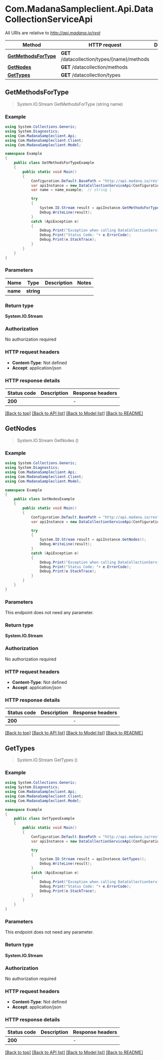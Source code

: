 # Com.MadanaSampleclient.Api.DataCollectionServiceApi

All URIs are relative to *http://api.madana.io/rest*

Method | HTTP request | Description
------------- | ------------- | -------------
[**GetMethodsForType**](DataCollectionServiceApi.md#getmethodsfortype) | **GET** /datacollection/types/{name}/methods | 
[**GetNodes**](DataCollectionServiceApi.md#getnodes) | **GET** /datacollection/methods | 
[**GetTypes**](DataCollectionServiceApi.md#gettypes) | **GET** /datacollection/types | 



## GetMethodsForType

> System.IO.Stream GetMethodsForType (string name)



### Example

```csharp
using System.Collections.Generic;
using System.Diagnostics;
using Com.MadanaSampleclient.Api;
using Com.MadanaSampleclient.Client;
using Com.MadanaSampleclient.Model;

namespace Example
{
    public class GetMethodsForTypeExample
    {
        public static void Main()
        {
            Configuration.Default.BasePath = "http://api.madana.io/rest";
            var apiInstance = new DataCollectionServiceApi(Configuration.Default);
            var name = name_example;  // string | 

            try
            {
                System.IO.Stream result = apiInstance.GetMethodsForType(name);
                Debug.WriteLine(result);
            }
            catch (ApiException e)
            {
                Debug.Print("Exception when calling DataCollectionServiceApi.GetMethodsForType: " + e.Message );
                Debug.Print("Status Code: "+ e.ErrorCode);
                Debug.Print(e.StackTrace);
            }
        }
    }
}
```

### Parameters


Name | Type | Description  | Notes
------------- | ------------- | ------------- | -------------
 **name** | **string**|  | 

### Return type

**System.IO.Stream**

### Authorization

No authorization required

### HTTP request headers

- **Content-Type**: Not defined
- **Accept**: application/json

### HTTP response details
| Status code | Description | Response headers |
|-------------|-------------|------------------|
| **200** |  |  -  |

[[Back to top]](#)
[[Back to API list]](../README.md#documentation-for-api-endpoints)
[[Back to Model list]](../README.md#documentation-for-models)
[[Back to README]](../README.md)


## GetNodes

> System.IO.Stream GetNodes ()



### Example

```csharp
using System.Collections.Generic;
using System.Diagnostics;
using Com.MadanaSampleclient.Api;
using Com.MadanaSampleclient.Client;
using Com.MadanaSampleclient.Model;

namespace Example
{
    public class GetNodesExample
    {
        public static void Main()
        {
            Configuration.Default.BasePath = "http://api.madana.io/rest";
            var apiInstance = new DataCollectionServiceApi(Configuration.Default);

            try
            {
                System.IO.Stream result = apiInstance.GetNodes();
                Debug.WriteLine(result);
            }
            catch (ApiException e)
            {
                Debug.Print("Exception when calling DataCollectionServiceApi.GetNodes: " + e.Message );
                Debug.Print("Status Code: "+ e.ErrorCode);
                Debug.Print(e.StackTrace);
            }
        }
    }
}
```

### Parameters

This endpoint does not need any parameter.

### Return type

**System.IO.Stream**

### Authorization

No authorization required

### HTTP request headers

- **Content-Type**: Not defined
- **Accept**: application/json

### HTTP response details
| Status code | Description | Response headers |
|-------------|-------------|------------------|
| **200** |  |  -  |

[[Back to top]](#)
[[Back to API list]](../README.md#documentation-for-api-endpoints)
[[Back to Model list]](../README.md#documentation-for-models)
[[Back to README]](../README.md)


## GetTypes

> System.IO.Stream GetTypes ()



### Example

```csharp
using System.Collections.Generic;
using System.Diagnostics;
using Com.MadanaSampleclient.Api;
using Com.MadanaSampleclient.Client;
using Com.MadanaSampleclient.Model;

namespace Example
{
    public class GetTypesExample
    {
        public static void Main()
        {
            Configuration.Default.BasePath = "http://api.madana.io/rest";
            var apiInstance = new DataCollectionServiceApi(Configuration.Default);

            try
            {
                System.IO.Stream result = apiInstance.GetTypes();
                Debug.WriteLine(result);
            }
            catch (ApiException e)
            {
                Debug.Print("Exception when calling DataCollectionServiceApi.GetTypes: " + e.Message );
                Debug.Print("Status Code: "+ e.ErrorCode);
                Debug.Print(e.StackTrace);
            }
        }
    }
}
```

### Parameters

This endpoint does not need any parameter.

### Return type

**System.IO.Stream**

### Authorization

No authorization required

### HTTP request headers

- **Content-Type**: Not defined
- **Accept**: application/json

### HTTP response details
| Status code | Description | Response headers |
|-------------|-------------|------------------|
| **200** |  |  -  |

[[Back to top]](#)
[[Back to API list]](../README.md#documentation-for-api-endpoints)
[[Back to Model list]](../README.md#documentation-for-models)
[[Back to README]](../README.md)

